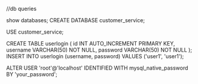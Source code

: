 //db queries


show databases;
CREATE DATABASE customer_service;

USE customer_service;

CREATE TABLE userlogin (
    id INT AUTO_INCREMENT PRIMARY KEY,
    username VARCHAR(50) NOT NULL,
    password VARCHAR(50) NOT NULL
);
INSERT INTO userlogin (username, password) VALUES ('user1', 'user1');

ALTER USER 'root'@'localhost' IDENTIFIED WITH mysql_native_password BY 'your_password';
